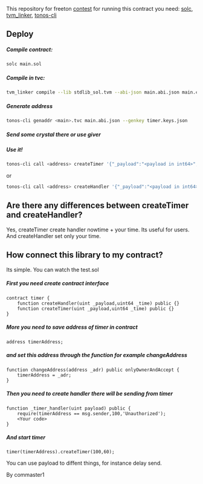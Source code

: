 This repository for freeton [contest](https://devex.gov.freeton.org/proposal?proposalAddress=0:91ea1dcdfbaa2d9f869e07a04516addd8752eecd307157e8d4012e1a934094be) for running this contract you need: [solc](https://github.com/tonlabs/TON-Solidity-Compiler), [tvm_linker](https://github.com/tonlabs/TVM-linker), [tonos-cli](https://github.com/tonlabs/tonos-cli)

## Deploy

##### Compile contract:
```bash
solc main.sol
```

##### Compile in tvc:
```bash
tvm_linker compile --lib stdlib_sol.tvm --abi-json main.abi.json main.code
```

##### Generate address
```bash
tonos-cli genaddr <main>.tvc main.abi.json --genkey timer.keys.json
```

##### Send some crystal there or use giver

##### Use it! 
```bash
tonos-cli call <address> createTimer '{"_payload":"<payload in int64>","_time":<time in seconds>}' --abi main.abi.json --sign timer.keys.json
``` 

or 

```bash 
tonos-cli call <address> createHandler '{"_payload":"<payload in int64>","_time":<time in seconds>}' --abi main.abi.json --sign timer.keys.json
```

## Are there any differences between createTimer and createHandler?

Yes, createTimer create handler nowtime + your time. Its useful for users. And createHandler set only your time.

## How connect this library to my contract?

Its simple. You can watch the test.sol

##### First you need create contract interface
```solidity
contract timer {
    function createHandler(uint _payload,uint64 _time) public {}
    function createTimer(uint _payload,uint64 _time) public {}
}
```
##### More you need to save address of timer in contract

```solidity
address timerAddress;
``` 

##### and set this address through the function for example changeAddress

```solidity
function changeAddress(address _adr) public onlyOwnerAndAccept {
    timerAddress = _adr;
}
```

##### Then you need to create handler there will be sending from timer

```solidity
function _timer_handler(uint payload) public {
    require(timerAddress == msg.sender,100,'Unauthorized');
    <Your code>
}
```

##### And start timer

```solidity
timer(timerAddress).createTimer(100,60);
```

You can use payload to diffent things, for instance delay send.

By commaster1

